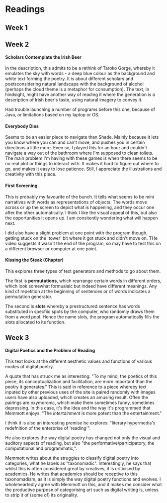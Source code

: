 # Readings

## Week 1

## Week 2
#### Scholars Contemplate the Irish Beer
In the description, this admits to be a rethink of Taroko Gorge, whereby it emulates the sky with words - a deep blue colour as the background and white text forming the poetry. It is about different scholars and poetsconsidering natural landscape with the background of alcohol (perhaps the cloud theme is a metaphor for consumption). The text, in hindsight, might have another way of reading it where the generation is a description of Irish beer's taste, using natural imagery to convey it.

Had trouble launching a number of programs before this one, because of Java, or limitations based on my laptop or OS. 

#### Everybody Dies
Seems to be an easier piece to navigate than Shade. Mainly because it lets you know where you can and can't move, and pushes you in certain directions a little more. Even so, I played this for an hour and couldn't navigate a way out of the bathroom where I'm supposed to clean toilets. The main problem I'm having with these games is when there seems to be no real plot or things to interact with. It makes it hard to figure out where to go, and makes it easy to lose patience. Still, I appreciate the illustrations and creativity with this piece.

#### First Screening
This is probably my favourite of the bunch. It tells what seems to be mini narratives with words as representations of objects. The words move across or up the screen to depict what is happening, and they occur one after the other automatically. I think I like the visual appeal of this, but also the opportunities it opens up. I am consitently wondering what will happen next.

I did also have a slight problem at one point with the program though, getting stuck on the 'tower' bit where it got stuck and didn't move on. THe video suggests it wasn't the end of the program, so may have to test this on a different browser or computer at one point.

#### Kissing the Steak (Chapter)
This explores three types of text generators and methods to go about them.

The first is **permutations**, which rearrange certain words in different orders, which look somewhat formualaic but indeed have different meanings. Any kind of repetition at the beginning of sentences or of words indicates a permutation generator.

The second is **slots** whereby a prestructured sentence has words substituted in specfiic spots by the computer, who randomly draws them from a word pool. Hence the name slots, the program automatically fills the slots allocated to its function.

## Week 3

#### Digital Poetics and the Problem of Reading

This text looks at the different aesthetic values and functions of various modes of digital poetry.

A quote that has struck me as interesting: "To my mind, the poetics of this piece, its conceptualization and facilitation, are more important than the peotry it generates." This is said in reference to a piece whereby text inputed by other previous uses of the site is paired randomly with images users have also uploaded, which creates an amusing result. Often the pairings are oxymoronic, which make them sometimes funny, sometimes depressing. In this case, it's the idea and the way it's programmed that Memmott enjoys. "The *intertainment* is more potent than the entertainment."

I think it is also an interesting premise he explores: "literary hypermedia's redefnition of the enterprise of 'reading'".

He also explores the way digital poetry has changed not only the visual and auditory aspects of reading, but also "the performative/participatory, the computational and programmatic,".

Memmott writes about the struggles to classify digital poetry into categories, what he labels as "taxonomadic". Interestingly, he says that whilst this is often considered great by creatives, it is criticised by academics. He writes that academics should be receptive to this taxonomadism, as it is simply the way digital poetry functions and evolves. I wholeheartedly agree with Memmott on this, and it makes me consider what the productive purpose of categorising art such as digital writing is, unless to strip it of (some of) its originality.

